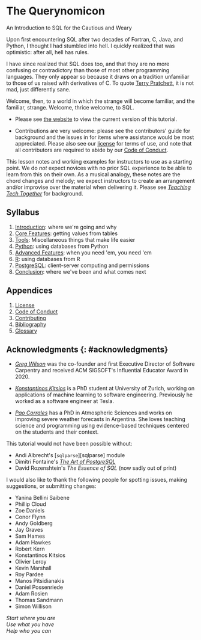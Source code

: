 # The Querynomicon

<p class="subtitle">An Introduction to SQL for the Cautious and Weary</p>

Upon first encountering SQL after two decades of Fortran, C, Java, and Python,
I thought I had stumbled into hell.
I quickly realized that was optimistic:
after all,
hell has rules.

I have since realized that SQL does too,
and that they are no more confusing or contradictory than those of most other programming languages.
They only appear so because it draws on a tradition unfamiliar to those of us raised with derivatives of C.
To quote [Terry Pratchett][pratchett_terry],
it is not mad, just differently sane.

Welcome, then, to a world in which the strange will become familiar, and the familiar, strange.
Welcome, thrice welcome, to SQL.

-   Please see [the website][site] to view the current version of this tutorial.

-   Contributions are very welcome:
    please see the contributors' guide for background
    and the issues in for items where assistance would be most appreciated.
    Please also see our [license][license] for terms of use,
    and note that all contributors are required to abide by our [Code of Conduct][conduct].

<div class="callout" markdown="1">

This lesson notes and working examples for instructors to use as a starting point.
We do *not* expect novices with no prior SQL experience to be able to learn from this on their own.
As a musical analogy,
these notes are the chord changes and melody;
we expect instructors to create an arrangement and/or improvise over the material
when delivering it.
Please see [*Teaching Tech Together*][t3] for background.

</div>

## Syllabus

<div id="syllabus" markdown="1">

1.  [Introduction](./01_intro/): where we're going and why
1.  [Core Features](./02_core/): getting values from tables
1.  [Tools](./03_tools/): Miscellaneous things that make life easier
1.  [Python](./04_python/): using databases from Python
1.  [Advanced Features](./05_advanced/): when you need 'em, you need 'em
1.  [R](./06_r/): using databases from R
1.  [PostgreSQL](./07_psql/): client-server computing and permissions
1.  [Conclusion](./08_finale/): where we've been and what comes next

</div>

##  Appendices

<div id="appendices" markdown="1">

1.  [License](./LICENSE.md)
1.  [Code of Conduct](./CODE_OF_CONDUCT.md)
1.  [Contributing](./CONTRIBUTING.md)
1.  [Bibliography](./bibliography/)
1.  [Glossary](./glossary/)

</div>

## Acknowledgments {: #acknowledgments}

-   *[Greg Wilson][wilson_greg]*
    was the co-founder and first Executive Director of Software Carpentry
    and received ACM SIGSOFT's Influential Educator Award in 2020.

-   *[Konstantinos Kitsios][kitsios_konstantinos]*
    is a PhD student at University of Zurich,
    working on applications of machine learning to software engineering.
    Previously he worked as a software engineer at Tesla.

-   *[Pao Corrales][corrales_pao]*
    has a PhD in Atmospheric Sciences and works on improving severe weather forecasts in Argentina.
    She loves teaching science and programming using evidence-based techniques centered on the students and their context.

This tutorial would not have been possible without:

-   Andi Albrecht's [`sqlparse`][sqlparse] module
-   Dimitri Fontaine's [*The Art of PostgreSQL*][art_postgresql]
-   David Rozenshtein's *The Essence of SQL* (now sadly out of print)

I would also like to thank the following people
for spotting issues, making suggestions, or submitting changes:

- Yanina Bellini Saibene
- Phillip Cloud
- Zoe Daniels
- Conor Flynn
- Andy Goldberg
- Jay Graves
- Sam Hames
- Adam Hawkes
- Robert Kern
- Konstantinos Kitsios
- Olivier Leroy
- Kevin Marshall
- Roy Pardee
- Manos Pitsidianakis
- Daniel Possenriede 
- Adam Rosien
- Thomas Sandmann
- Simon Willison

<p class="center">
  <em>
    Start where you are
    <br/>
    Use what you have
    <br/>
    Help who you can
  </em>
</p>

[art_postgresql]: https://theartofpostgresql.com/
[conduct]: https://third-bit.com/sql/conduct/
[corrales_pao]: https://paocorrales.github.io/
[kitsios_konstantinos]: https://kitsiosk.github.io/
[license]: https://third-bit.com/sql/license/
[pratchett_terry]: https://terrypratchett.com/
[site]: https://third-bit.com/sql/
[t3]: https://teachtogether.tech/
[wilson_greg]: https://third-bit.com/
